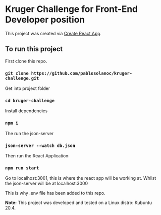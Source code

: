 # Kruger Challenge for Front-End Developer position

This project was created via [Create React App](https://github.com/facebook/create-react-app).

## To run this project

First clone this repo.

### `git clone https://github.com/pablosolanoc/kruger-challenge.git`

Get into project folder

### `cd kruger-challenge`

Install dependencies

### `npm i`

The run the json-server

### `json-server --watch db.json`

Then run the React Application

### `npm run start`

Go to localhost:3001, this is where the react app will be working at. Whilst the json-server will be at localhost:3000

This is why .env file has been added to this repo.

<b>Note:</b> This project was developed and tested on a Linux distro: Kubuntu 20.4. 
